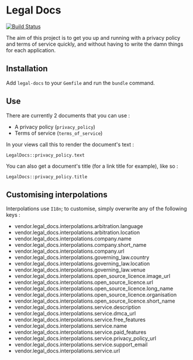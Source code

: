 # Legal Docs

[![Build Status](https://secure.travis-ci.org/tigrish/legal-docs.png?branch=master)](http://travis-ci.org/tigrish/legal-docs)

The aim of this project is to get you up and running with a privacy policy and terms of service quickly, and without having to write the damn things for each application.

## Installation

Add `legal-docs` to your `Gemfile` and run the `bundle` command.

## Use

There are currently 2 documents that you can use :

- A privacy policy (`privacy_policy`)
- Terms of service (`terms_of_service`)

In your views call this to render the document's text :

    LegalDocs::privacy_policy.text
    
You can also get a document's title (for a link title for example), like so :

    LegalDocs::privacy_policy.title


## Customising interpolations

Interpolations use `I18n`; to customise, simply overwrite any of the following keys :

- vendor.legal_docs.interpolations.arbitration.language
- vendor.legal_docs.interpolations.arbitration.location
- vendor.legal_docs.interpolations.company.name
- vendor.legal_docs.interpolations.company.short_name
- vendor.legal_docs.interpolations.company.url
- vendor.legal_docs.interpolations.governing_law.country
- vendor.legal_docs.interpolations.governing_law.location
- vendor.legal_docs.interpolations.governing_law.venue
- vendor.legal_docs.interpolations.open_source_licence.image_url
- vendor.legal_docs.interpolations.open_source_licence.url
- vendor.legal_docs.interpolations.open_source_licence.long_name
- vendor.legal_docs.interpolations.open_source_licence.organisation
- vendor.legal_docs.interpolations.open_source_licence.short_name
- vendor.legal_docs.interpolations.service.description
- vendor.legal_docs.interpolations.service.dmca_url
- vendor.legal_docs.interpolations.service.free_features
- vendor.legal_docs.interpolations.service.name
- vendor.legal_docs.interpolations.service.paid_features
- vendor.legal_docs.interpolations.service.privacy_policy_url
- vendor.legal_docs.interpolations.service.support_email
- vendor.legal_docs.interpolations.service.url
